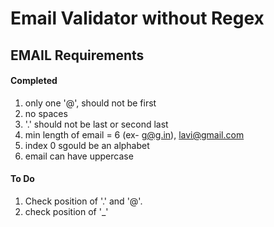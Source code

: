 # Email Validator without Regex

## EMAIL Requirements

#### Completed
1) only one '@', should not be first
2) no spaces 
3) '.' should not be last or second last
4) min length of email = 6 (ex- g@g.in), lavi@gmail.com 
5) index 0 sgould be an alphabet 
6) email can have uppercase 

#### To Do
1) Check position of '.' and '@'.
2) check position of '_'
